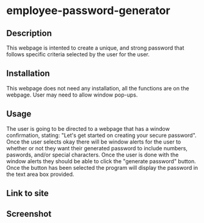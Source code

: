 # employee-password-generator

## Description
This webpage is intented to create a unique, and strong password that follows specific criteria selected by the user for the user. 

## Installation 
This webpage does not need any installation, all the functions are on the webpage. User may need to allow window pop-ups. 

## Usage
The user is going to be directed to a webpage that has a window confirmation, stating: "Let's get started on creating your secure password". Once the user selects okay there will be window alerts for the user to whether or not they want their generated password to include numbers, paswords, and/or special characters. Once the user is done with the window alerts they should be able to click the "generate password" button. Once the button has been selected the program will display the password in the text area box provided. 

## Link to site

## Screenshot 
